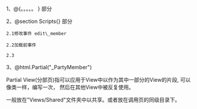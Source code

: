 1、@{。。。。。  } 部分

2、@section Scripts{} 部分

    2.1修改事件 edit\_member

    2.2加载前事件

    2.3

3、@html.Partial\("\_PartyMember"\)

Partial View\(分部页\)指可以应用于View中以作为其中一部分的View的片段, 可以像类一样，编写一次， 然后在其他View中被反复使用。

一般放在"Views/Shared"文件夹中以共享。或者放在调用页的同级目录下。

